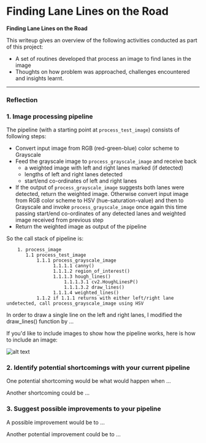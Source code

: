 # **Finding Lane Lines on the Road** 

**Finding Lane Lines on the Road**

This writeup gives an overview of the following activities conducted as part of this project:
* A set of routines developed that process an image to find lanes in the image
* Thoughts on how problem was approached, challenges encountered and insights learnt.


[//]: # (Image References)

[image1]: ./examples/grayscale.jpg "Grayscale"

---

### Reflection

### 1. Image processing pipeline
The pipeline (with a starting point at `process_test_image`) consists of following steps:

* Convert input image from RGB (red-green-blue) color scheme to Grayscale
* Feed the grayscale image to `process_grayscale_image` and receive back
    + a weighted image with left and right lanes marked (if detected)
    + lengths of left and right lanes detected
    + start/end co-ordinates of left and right lanes
* If the output of `process_grayscale_image` suggests both lanes were detected, return the weighted image.
  Otherwise convert input image from RGB color scheme to HSV (hue-saturation-value) and then to Grayscale
  and invoke `process_grayscale_image` once again this time passing start/end co-ordinates of any detected
  lanes and weighted image received from previous step
* Return the weighted image as output of the pipeline

So the call stack of pipeline is:


````
    1. process_image
       1.1 process_test_image
           1.1.1 process_grayscale_image
                 1.1.1.1 canny()
                 1.1.1.2 region_of_interest()
                 1.1.1.3 hough_lines()
                     1.1.1.3.1 cv2.HoughLinesP()
                     1.1.1.3.2 draw_lines()
                 1.1.1.4 weighted_lines()
           1.1.2 if 1.1.1 returns with either left/right lane undetected, call process_grayscale_image using HSV
````

In order to draw a single line on the left and right lanes, I modified the draw_lines() function by ...

If you'd like to include images to show how the pipeline works, here is how to include an image: 

![alt text][image1]


### 2. Identify potential shortcomings with your current pipeline


One potential shortcoming would be what would happen when ... 

Another shortcoming could be ...


### 3. Suggest possible improvements to your pipeline

A possible improvement would be to ...

Another potential improvement could be to ...

